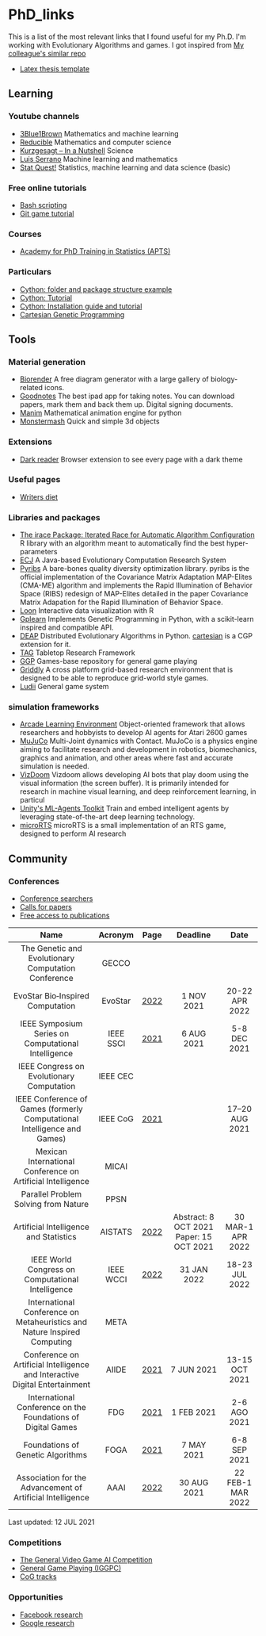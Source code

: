 # PhD_links

This is a list of the most relevant links that I found useful for my Ph.D.
I'm working with Evolutionary Algorithms and games.
I got inspired from [My colleague's similar repo](https://github.com/brunaw/phd_resources)

- [Latex thesis template](https://www.latextemplates.com/template/masters-doctoral-thesis)

## Learning
### Youtube channels
- [3Blue1Brown](https://www.youtube.com/3blue1brown)
Mathematics and machine learning
- [Reducible](https://www.youtube.com/channel/UCK8XIGR5kRidIw2fWqwyHRA)
Mathematics and computer science
- [Kurzgesagt – In a Nutshell](https://www.youtube.com/user/Kurzgesagt)
Science
- [Luis Serrano](https://www.youtube.com/channel/UCgBncpylJ1kiVaPyP-PZauQ)
Machine learning and mathematics
- [Stat Quest!](https://www.youtube.com/user/joshstarmer)
Statistics, machine learning and data science (basic)

### Free online tutorials
- [Bash scripting](https://github.com/dairer/how-to-bash#function-arguments)
- [Git game tutorial](https://learngitbranching.js.org/?locale=es_ES)

### Courses
- [Academy for PhD Training in Statistics (APTS)](https://warwick.ac.uk/fac/sci/statistics/apts)

### Particulars
- [Cython: folder and package structure example](https://github.com/FedericoStra/cython-package-example)
- [Cython: Tutorial](http://docs.cython.org/en/latest/src/tutorial/cython_tutorial.html)
- [Cython: Installation guide and tutorial](https://www.youtube.com/watch?v=-nXrJmI5JjU&list=PLMOobVGrchXNbTrmUb8_3yZNscK3rle3B)
- [Cartesian Genetic Programming](https://www.cartesiangp.com/)


## Tools

### Material generation
- [Biorender](https://www.youtube.com/channel/UCgBncpylJ1kiVaPyP-PZauQ)
A free diagram generator with a large gallery of biology-related icons.
- [Goodnotes](https://www.goodnotes.com/)
The best ipad app for taking notes. You can download papers, mark them and back them up. Digital signing documents.
- [Manim](https://github.com/malhotra5/Manim-Tutorial)
Mathematical animation engine for python
- [Monstermash](monstermash.zone)
Quick and simple 3d objects

### Extensions
- [Dark reader](https://darkreader.org/)
Browser extension to see every page with a dark theme

### Useful pages
- [Writers diet](https://writersdiet.com/test/)


### Libraries and packages
- [The irace Package: Iterated Race for Automatic Algorithm Configuration](https://iridia.ulb.ac.be/irace/)
R library with an algorithm meant to automatically find the best hyper-parameters
- [ECJ](https://cs.gmu.edu/~eclab/projects/ecj/)
A Java-based Evolutionary Computation Research System
- [Pyribs](https://docs.pyribs.org/en/latest/)
A bare-bones quality diversity optimization library. pyribs is the official implementation of the Covariance Matrix Adaptation MAP-Elites (CMA-ME) algorithm and implements the Rapid Illumination of Behavior Space (RIBS) redesign of MAP-Elites detailed in the paper Covariance Matrix Adapation for the Rapid Illumination of Behavior Space.
- [Loon](https://great-northern-diver.github.io/loon/)
Interactive data visualization with R
- [Gplearn](https://gplearn.readthedocs.io/en/stable/)
Implements Genetic Programming in Python, with a scikit-learn inspired and compatible API.
- [DEAP](https://deap.readthedocs.io/en/master/index.html)
Distributed Evolutionary Algorithms in Python. [cartesian](https://pypi.org/project/cartesian/) is a CGP extension for it.
- [TAG](https://github.com/GAIGResearch/TabletopGames)
Tabletop Research Framework
- [GGP](http://games.ggp.org/)
Games-base repository for general game playing
- [Griddly](https://github.com/Bam4d/Griddly)
A cross platform grid-based research environment that is designed to be able to reproduce grid-world style games.
- [Ludii](https://github.com/Ludeme/Ludii)
General game system

### simulation frameworks
- [Arcade Learning Environment](https://github.com/mgbellemare/Arcade-Learning-Environment)
Object-oriented framework that allows researchers and hobbyists to develop AI agents for Atari 2600 games
- [MuJuCo](http://mujoco.org/)
Multi-Joint dynamics with Contact. MuJoCo is a physics engine aiming to facilitate research and development in robotics, biomechanics, graphics and animation, and other areas where fast and accurate simulation is needed.
- [VizDoom](http://vizdoom.cs.put.edu.pl/)
Vizdoom allows developing AI bots that play doom using the visual information (the screen buffer). It is primarily intended for research in machine visual learning, and deep reinforcement learning, in particul
- [Unity's ML-Agents Toolkit](https://unity.com/products/machine-learning-agents)
Train and embed intelligent agents by leveraging state-of-the-art deep learning technology.
- [microRTS](https://github.com/santiontanon/microrts)
microRTS is a small implementation of an RTS game, designed to perform AI research

## Community

### Conferences
- [Conference searchers](https://www.guide2research.com/)
- [Calls for papers](http://www.wikicfp.com/cfp/allcfp)
- [Free access to publications](https://sci-hub.scihubtw.tw/)

|                                   Name                                   	|  Acronym  	|                       Page                       	|                 Deadline                	|      Date      	|
|:------------------------------------------------------------------------:	|:---------:	|:------------------------------------------------:	|:---------------------------------------:	|:--------------:	|
|            The Genetic and Evolutionary Computation Conference           	|   GECCO   	|                                                  	|                                         	|                	|
|                     EvoStar Bio‑Inspired Computation                     	|  EvoStar  	|       [2022](http://www.evostar.org/2022/)       	|                1 NOV 2021               	| 20-22 APR 2022 	|
|            IEEE Symposium Series on Computational Intelligence           	| IEEE SSCI 	|      [2021](https://attend.ieee.org/ssci-2021/)    	|  6 AUG 2021 	|  5-8 DEC 2021  	|
|                 IEEE Congress on Evolutionary Computation                	|  IEEE CEC 	|                                                  	|                                         	|                	|
| IEEE Conference of Games (formerly Computational Intelligence and Games) 	|  IEEE CoG 	|        [2021](https://ieee-cog.org/2021/)        	|                                     	| 17–20 AUG 2021 	|
|        Mexican International Conference on Artificial Intelligence       	|   MICAI   	|                                                  	|                                         	|                	|
|                   Parallel Problem Solving from Nature                   	|    PPSN   	| 	|  | | 
|                  Artificial Intelligence and Statistics                  	|  AISTATS  	| [2022](https://aistats.org/aistats2022/cfp.html) 	| Abstract: 8 OCT 2021 Paper: 15 OCT 2021 	| 30 MAR-1 APR 2022|
|    IEEE World Congress on Computational Intelligence 	|  IEEE WCCI	| [2022](https://wcci2022.org/)	| 31 JAN 2022 | 18-23 JUL 2022 | 
| International Conference on Metaheuristics and Nature Inspired Computing	|    META   	| 	|  | | 
| Conference on Artificial Intelligence and Interactive Digital Entertainment	|    AIIDE   	| [2021](https://sites.google.com/view/aiide2021/home)	| 7 JUN 2021 | 13-15 OCT 2021 | 
| International Conference on the Foundations of Digital Games	|    FDG   	| [2021](http://www.fdg2021.org/)	| 1 FEB 2021 | 2-6 AGO 2021 | 
| Foundations of Genetic Algorithms	|    FOGA  | [2021](https://www.fhv.at/foga2021/) | 7 MAY 2021 | 6-8 SEP 2021 | 
|                   Association for the Advancement of Artificial Intelligence                  	|    AAAI   	| [2022](https://aaai.org/Conferences/AAAI-22/)	| 30 AUG 2021 | 22 FEB-1 MAR 2022 | 

Last updated: 12 JUL 2021

### Competitions
- [The General Video Game AI Competition](http://www.gvgai.net/)
- [General Game Playing (IGGPC)](http://ggp.stanford.edu/)
- [CoG tracks](https://ieee-cog.org/2021/) 

### Opportunities
- [Facebook research](https://research.fb.com/)
- [Google research](https://research.google/)
